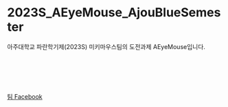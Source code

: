 # 2023S_AEyeMouse_AjouBlueSemester
아주대학교 파란학기제(2023S) 미키마우스팀의 도전과제 AEyeMouse입니다.

<br><br>
------------
[팀 Facebook](https://www.facebook.com/%EC%95%84%EC%A3%BC%EB%8C%80%ED%95%99%EA%B5%90-%ED%8C%8C%EB%9E%80%ED%95%99%EA%B8%B0-%EB%AF%B8%ED%82%A4%EB%A7%88%EC%9A%B0%EC%8A%A4-104675412575605)
